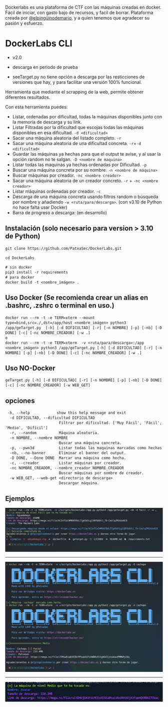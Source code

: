 Dockerlabs es una plataforma de CTF con las máquinas creadas en docker. Fácil de iniciar, con gasto bajo de recursos, y facil de borrar.
Plataforma creada por [@elpingüinodemario](https://github.com/Maalfer), y a quien tenemos que agradecer su pasión y esfuerzo.

# DockerLabs CLI
- v2.0

- descarga en periodo de prueba
- seeTarget.py no tiene opción a descarga por las resticciones de versiones que hay, y para facilitar una versión 100% funcional.

Herramienta que mediante el scrapping de la web, permite obtener diferentes resultados.

Con esta herramienta puedes:
- Listar, ordenadas por dificultad, todas la máquinas disponibles junto con la memoria de descarga y su link.
- Listar Filtradas por la dificultad que escojas todas las máquinas disponibles en esa dificultad. `-d <dificultad>`
- Sacar una máquina aleatoria del listado completo. `-r`
- Sacar una máquina aleatoria de una dificultad concreta. `-r`+`-d <dificultad>`
- Guardar las máquinas ya hechas para que el output te avise, y al usar la opción random no te salgan. `-D <nombre de maquina>`
- Listar todas las maquinas ya hechas ordenadas por Dificultad. `-p`
- Buscar una máquina concreta por su nombre. `-n <nombre de máquina>`
- Buscar máquinas por creador. `-nc <nombre creador>`
- Sacar una máquina aleatoria de un creador concreto. `-r` + `-nc <nombre creador>`
- Listar máquinas ordenadas por creador. `-c`
- Descarga de una máquina concreta usando filtros random o búsqueda por nombre y añadiendo `-w <ruta/para/descarga>`. (con v3.10 de Python no hace falta usar Docker)
- Barra de progreso a descarga: (en desarrollo)

## Instalación (solo necesario para version > 3.10 de Python)

```
git clone https://github.com/PatxaSec/DockerLabs.git
```
```
cd DockerLabs
```
```
# sin docker
pip3 install -r requirements
# para docker
docker build -t <nombre_imágen> . 
```

## Uso Docker (Se recomienda crear un alias en .bashrc, .zshrc o terminal en uso.)

```
docker run --rm -t -e TERM=xterm --mount type=bind,src=./,dst=/app/host <nombre_imágen> python3 /app/geTarget.py  [-h] [-d DIFICULTAD] [-r] [-n NOMBRE] [-p] [-nb] [-D DONE] [-c] [-nc NOMBRE_CREADOR] [-w .]
o
docker run --rm -t -e TERM=xterm  -v <ruta/para/descarga>:/app <nombre_imágen> python3 /app/geTarget.py [-h] [-d DIFICULTAD] [-r] [-n NOMBRE] [-p] [-nb] [-D DONE] [-c] [-nc NOMBRE_CREADOR] [-w .]
```
## Uso NO-Docker

```
geTarget.py [-h] [-d DIFICULTAD] [-r] [-n NOMBRE] [-p] [-nb] [-D DONE] [-c] [-nc NOMBRE_CREADOR] [-w WEB_GET]
```

## opciones
```
 -h, --help            show this help message and exit
  -d DIFICULTAD, --dificultad DIFICULTAD
                        Filtrar por dificultad. ['Muy Fácil', 'Fácil', 'Medio', 'Difícil']
  -r, --random          Máquina aleatoria.
  -n NOMBRE, --nombre NOMBRE
                        Buscar una máquina concreta.
  -p, --pwn3d           Listar todas las maquinas marcadas como hechas
  -nb, --no-banner      Eliminar el banner del output.
  -D DONE, --Done DONE  Marcar una máquina como hecha.
  -c, --creador         Listar máquinas por creador.
  -nc NOMBRE_CREADOR, --nombre_creador NOMBRE_CREADOR
                        Buscar máquinas por nombre de creador.
  -w WEB_GET, --web-get <directorio de descarga>
                        Descargar máquina.

```
## Ejemplos

![descarga](ejemplos/descarga.png)

---

![marcar y verificar](ejemplos/marcar_hecha_y_verificar.png)

---

![random+medio](ejemplos/random+Medio.png)
